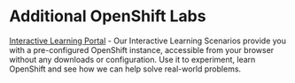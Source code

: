 # Additional OpenShift Labs


[Interactive Learning Portal](https://learn.openshift.com/) - 
Our Interactive Learning Scenarios provide you with a pre-configured OpenShift instance, accessible from your browser without any downloads or configuration. Use it to experiment, learn OpenShift and see how we can help solve real-world problems.
